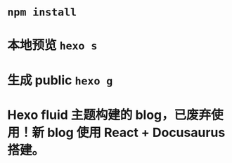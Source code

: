 # `npm install`

# 本地预览 `hexo s`

# 生成 public `hexo g`

# Hexo fluid 主题构建的 blog，已废弃使用！新 blog 使用 React + Docusaurus 搭建。
